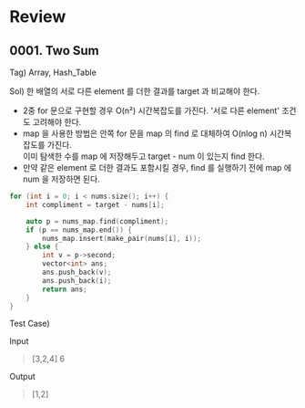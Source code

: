 # Review

## 0001. Two Sum

Tag) Array, Hash_Table<p>

Sol) 한 배열의 서로 다른 element 를 더한 결과를 target 과 비교해야 한다.<p>
- 2중 for 문으로 구현할 경우 O(n²) 시간복잡도를 가진다. '서로 다른 element' 조건도 고려해야 한다.<br>
- map 을 사용한 방법은 안쪽 for 문을 map 의 find 로 대체하여 O(nlog n) 시간복잡도를 가진다.<br>
이미 탐색한 수를 map 에 저장해두고 target - num 이 있는지 find 한다.<br>
- 만약 같은 element 로 더한 결과도 포함시킬 경우, find 를 실행하기 전에 map 에 num 을 저장하면 된다.<p>

```c++
for (int i = 0; i < nums.size(); i++) {
    int compliment = target - nums[i];

    auto p = nums_map.find(compliment);
    if (p == nums_map.end()) {
        nums_map.insert(make_pair(nums[i], i));
    } else {
        int v = p->second;
        vector<int> ans;
        ans.push_back(v);
        ans.push_back(i);
        return ans;
    }
}
```

Test Case)<p>
Input
> [3,2,4] 6<p>

Output
> [1,2]<p>